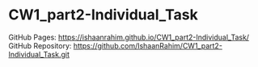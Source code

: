 # CW1_part2-Individual_Task
GitHub Pages:
https://ishaanrahim.github.io/CW1_part2-Individual_Task/
GitHub Repository:
https://github.com/IshaanRahim/CW1_part2-Individual_Task.git
